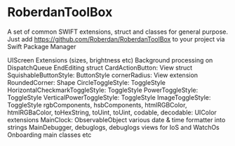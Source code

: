# RoberdanToolBox

A set of common SWIFT extensions, struct and classes for general purpose.
Just add https://github.com/Roberdan/RoberdanToolBox to your project via Swift Package Manager 

UIScreen Extensions (sizes, brightness etc)
Background processing on DispatchQueue
EndEditing
struct CardActionButton: View
struct SquishableButtonStyle: ButtonStyle
cornerRadius: View extension
RoundedCorner: Shape
CircleToggleStyle: ToggleStyle 
HorizontalCheckmarkToggleStyle: ToggleStyle
PowerToggleStyle: ToggleStyle
VerticalPowerToggleStyle: ToggleStyle
ImageToggleStyle: ToggleStyle
rgbComponents, hsbComponents, htmlRGBColor, htmlRGBaColor, toHexString, toUint, toUint, codable, decodable: UIColor extensions
MainClock: ObservableObject
various date & time formatter into strings
MainDebugger, debuglogs, debuglogs views for IoS and WatchOs
Onboarding main classes
etc
